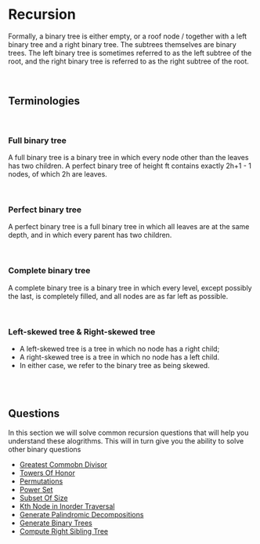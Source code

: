 # Recursion

Formally, a binary tree is either empty, or a roof node / together with a left binary tree and a right binary tree. The subtrees themselves are binary trees. The left binary tree is sometimes referred to as the left subtree of the root, and the right binary tree is referred to as the right subtree of the root.

<br> 

## Terminologies

<br>

### Full binary tree
A full binary tree is a binary tree in which every node other than the leaves has two children. 
 A perfect binary tree of height ft contains exactly 2h+1 - 1 nodes, of which 2h are leaves.

<br>

### Perfect binary tree
A perfect binary tree is a full binary tree in which all leaves are at the same depth, and in which every parent has two children. 

<br>

### Complete binary tree
A complete binary tree is a binary tree in which every level, except possibly the last, is completely filled, and all nodes are as far left as possible.

<br>

### Left-skewed tree & Right-skewed tree
* A left-skewed tree is a tree in which no node has a right child; 
* A right-skewed tree is a tree in which no node has a left child. 
* In either case, we refer to the binary tree as being skewed.



<br> <br>

## Questions

In this section we will solve common recursion questions that will help you understand these alogrithms. This will in turn give you the ability to solve other binary questions

* [Greatest Commobn Divisor](0_greatest_common_divisor/lca.py)
* [Towers Of Honor](1_towers_of_hanoi/towers_of_hanoi.py)
* [Permutations](3_permutations/permutations.py)
* [Power Set](4_power_set/power_set.py)
* [Subset Of Size](5_subset_of_size_k/combinations.py)
* [Kth Node in Inorder Traversal](6_generate_balanced_parentheses/generate_balanced_parentheses.py)
* [Generate Palindromic Decompositions](7_generate_palindromic_decompositions/palindromic_decompositions.py)
* [Generate Binary Trees](8_generate_binary_trees/generate_binary_trees.py)
* [Compute Right Sibling Tree](9_solve_sodoku/solve_sudoku.py)
    